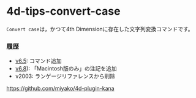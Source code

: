 # 4d-tips-convert-case

`Convert case`は，かつて4th Dimensionに存在した文字列変換コマンドです。

### 履歴

* [v6.5](https://github.com/4D-JP/4d-tips-convert-case/files/8684044/Convert.case-6.5.pdf): コマンド追加
* [v6.8](https://github.com/4D-JP/4d-tips-convert-case/files/8684041/Convert.case-6.8.pdf)): 「Macintosh版のみ」の注記を追加
* v2003: ランゲージリファレンスから削除

https://github.com/miyako/4d-plugin-kana
